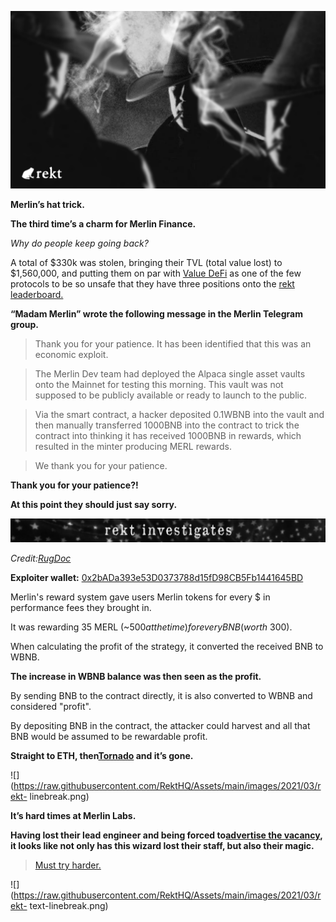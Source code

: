 ![](https://raw.githubusercontent.com/RektHQ/Assets/main/images/2021/06/Merlin3-header.png)

**Merlin’s hat trick.**

 **The third time’s a charm for Merlin Finance.**

 _Why do people keep going back?_

A total of $330k was stolen, bringing their TVL (total value lost) to
$1,560,000, and putting them on par with [Value
DeFi](https://www.rekt.news/value-rekt3/) as one of the few protocols to be so
unsafe that they have three positions onto the [rekt
leaderboard.](https://www.rekt.news/leaderboard/)

 **“Madam Merlin” wrote the following message in the Merlin Telegram group.**

> Thank you for your patience. It has been identified that this was an
> economic exploit.

> The Merlin Dev team had deployed the Alpaca single asset vaults onto the
> Mainnet for testing this morning. This vault was not supposed to be publicly
> available or ready to launch to the public.

> Via the smart contract, a hacker deposited 0.1WBNB into the vault and then
> manually transferred 1000BNB into the contract to trick the contract into
> thinking it has received 1000BNB in rewards, which resulted in the minter
> producing MERL rewards.

> We thank you for your patience.

 **Thank you for your patience?!**

 **At this point they should just say sorry.**

![](https://raw.githubusercontent.com/RektHQ/Assets/main/images/2021/06/merlin3-investigates.png)

_Credit:[RugDoc](https://twitter.com/RugDocIO/status/1409821481941540866?s=19)_

 **Exploiter wallet:**
[0x2bADa393e53D0373788d15fD98CB5Fb1441645BD](https://bscscan.com/address/0x2bADa393e53D0373788d15fD98CB5Fb1441645BD)

Merlin's reward system gave users Merlin tokens for every $ in performance
fees they brought in.

It was rewarding 35 MERL (~$500 at the time) for every BNB (worth ~$300).

When calculating the profit of the strategy, it converted the received BNB to
WBNB.

 **The increase in WBNB balance was then seen as the profit.**

By sending BNB to the contract directly, it is also converted to WBNB and
considered "profit".

By depositing BNB in the contract, the attacker could harvest and all that BNB
would be assumed to be rewardable profit.

 **Straight to ETH,
then[Tornado](https://etherscan.io/address/0x2bADa393e53D0373788d15fD98CB5Fb1441645BD)
and it’s gone.**

![](https://raw.githubusercontent.com/RektHQ/Assets/main/images/2021/03/rekt-
linebreak.png)

 **It’s hard times at Merlin Labs.**

 **Having lost their lead engineer and being forced to[advertise the
vacancy](https://t.me/Rekt_HQ/13150), it looks like not only has this wizard
lost their staff, but also their magic.**

> [Must try harder.](https://www.rekt.news/merlin2-rekt/)

![](https://raw.githubusercontent.com/RektHQ/Assets/main/images/2021/03/rekt-
text-linebreak.png)


